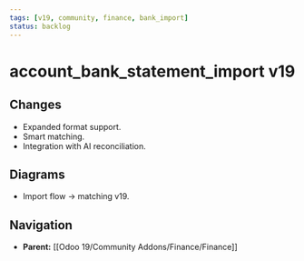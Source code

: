 ```yaml
---
tags: [v19, community, finance, bank_import]
status: backlog
---
```

# account_bank_statement_import v19

## Changes
- Expanded format support.
- Smart matching.
- Integration with AI reconciliation.

## Diagrams
- Import flow -> matching v19.






## Navigation
- **Parent:** [[Odoo 19/Community Addons/Finance/Finance]]
